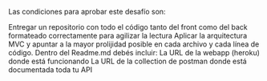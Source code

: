 Las condiciones para aprobar este desafío son:

Entregar un repositorio con todo el código tanto del front como del back formateado correctamente para agilizar la lectura
Aplicar la arquitectura MVC y apuntar a la mayor prolijidad posible en cada archivo y cada línea de código.
Dentro del Readme.md debés incluir:
La URL de la webapp (heroku) donde está funcionando
La URL de la collection de postman donde está documentada toda tu API
